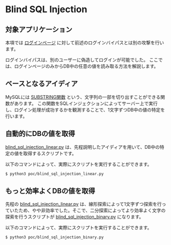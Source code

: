 # Blind SQL Injection

## 対象アプリケーション

本項では [ログインページ](http://localhost:8080/login.php) に対して前述のログインバイパスとは別の攻撃を行います。

ログインバイパスは、別のユーザーに偽造してログインが可能でした。
ここでは、ログインページのみからDB中の任意の値を読み取る方法を解説します。

## ベースとなるアイディア

MySQLには [SUBSTRING関数](https://dev.mysql.com/doc/refman/5.6/ja/string-functions.html#function_substring) という、文字列の一部を切り出すことができる関数があります。
この関数をSQLインジェクションによってサーバー上で実行し、ログイン処理が成功するかを観測することで、1文字ずつDB中の値の特定を行います。

## 自動的にDBの値を取得

[blind_sql_injection_linear.py](https://github.com/sanopy/sqli-handson/blob/main/poc/blind_sql_injection_linear.py) は、先程説明したアイディアを用いて、DB中の特定の値を取得するスクリプトです。

以下のコマンドによって、実際にスクリプトを実行することができます。

```bash
$ python3 poc/blind_sql_injection_linear.py
```

## もっと効率よくDBの値を取得

先程の [blind_sql_injection_linear.py](https://github.com/sanopy/sqli-handson/blob/main/poc/blind_sql_injection_linear.py) は、線形探索によって1文字ずつ探索を行っていたため、やや非効率でした。そこで、二分探索によってより効率よく文字の探索を行うスクリプトが [blind_sql_injection_binary.py](https://github.com/sanopy/sqli-handson/blob/main/poc/blind_sql_injection_binary.py) になります。

以下のコマンドによって、実際にスクリプトを実行することができます。

```bash
$ python3 poc/blind_sql_injection_binary.py
```
